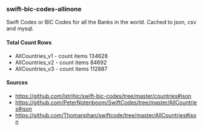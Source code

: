 ### swift-bic-codes-allinone
Swift Codes or BIC Codes for all the Banks in the world. Cached to json, csv and mysql.

#### Total Count Rows

* AllCountries_v1 - count items 134628
* AllCountries_v2 - count items 84692
* AllCountries_v3 - count items 112887

#### Sources

* https://github.com/lstrihic/swift-bic-codes/tree/master/countries#json
* https://github.com/PeterNotenboom/SwiftCodes/tree/master/AllCountries#json
* https://github.com/Thomanphan/swiftcode/tree/master/AllCountries#json
